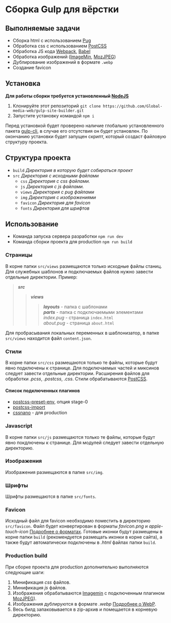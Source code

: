 # Сборка Gulp для вёрстки

## Выполняемые задачи
- Сборка html с использованием [Pug](https://pugjs.org)
- Обработка css с использованием [PostCSS](https://postcss.org/)
- Обработка JS кода [Webpack](https://webpack.js.org/), [Babel](https://babeljs.io/)
- Обработка изображений ([ImageMin](https://github.com/imagemin/imagemin), [MozJPEG](https://github.com/mozilla/mozjpeg))
- Дублирование изображений в формате ```.webp```
- Создание favicon

## Установка
**Для работы сборки требуется установленный [NodeJS](https://nodejs.org/)**
1. Клонируйте этот репозиторий ```git clone https://github.com/Global-media-web/gulp-site-builder.git```
2. Запустите установку командой ```npm i```  

Перед установкой будет проверено наличие глобально установленного пакета [gulp-cli](https://www.npmjs.com/package/gulp-cli), в случае его отсутствия он будет установлен. По окончанию установки будет запущен скрипт, который создаст файловую структуру проекта.


## Структура проекта
- ```build``` *Директория в которую будет собираться проект*
- ```src``` *Директория с исходными файлами*
  - ```css``` *Директория с css файлами.*
  - ```js``` *Директория с js файлами.*
  - ```views``` *Директория с pug файлами*
  - ```img``` *Директория с изображениями*
  - ```favicon``` *Директория для favicon*
  - ```fonts``` *Директория для шрифтов*

## Использование
- Команда запуска сервера разработки ```npm run dev```
- Команда сборки проекта для production ```npm run build```

### Страницы
В корне папки ```src/views``` размещаются только исходные файлы станиц. Для служебных шаблонов и подключаемых файлов нужно завести отдельные директории. Пример:
> ***src***
>
>> ***views***
>>
>>> ***layouts*** - папка с шаблонами  
***parts*** - папка с подключаемыми элементами  
*index.pug* - страница ```index.html```  
*about.pug* - страница ```about.html```

Для пробрасывания локальных переменных в шаблонизатор, в папке ```src/views``` находится файл ```content.json```. 

### Стили
В корне папки ```src/css``` размещаются только те файлы, которые будут явно подключены к странице. Для подключаемых частей и миксинов следует завести отдельные директории. Расширения файлов для обработки *.pcss*, *.postcss*, *.css*.
Стили обрабатываются [PostCSS](https://postcss.org/). 
#### Список подключенных плагинов 
- [postcss-preset-env](https://preset-env.cssdb.org/), опция stage-0
- [postcss-import](https://github.com/postcss/postcss-import)
- [cssnano](https://cssnano.co/) - для production

### Javascript
В корне папки ```src/js``` размещаются только те файлы, которые будут явно покдлючены к странице. Для модулей следует завести отдельную директорию.  

### Изображения
Изображения размещаются в папке ```src/img```. 

### Шрифты
Шрифты размещаются в папке ```src/fonts```.

### Favicon
Исходный файл для favicon необходимо поместить в директорию ```src/favicon```. Файл будет конвертирован в форматы *favicon.png* и *apple-touch-icon* [Подробнее о форматах](https://habr.com/ru/post/260777/). Готовые иконки будут размещены в корне папки ```build``` (рекомендуется размещать иконки в корне сайта), а также будут автоматически подключены в *.html* файлах папки ```build```.

### Production build
При сборке проекта для production дополнительно выполняются следующие шаги:
1. Минификация *css* файлов.
2. Минификация *js* файлов.
3. Изображения обрабатываются [Imagemin](https://github.com/imagemin/imagemin) с подключенным плагином [MozJPEG](https://github.com/mozilla/mozjpeg)).
4. Изображения дублируются в формате *.webp* [Подробнее о WebP](https://ru.wikipedia.org/wiki/WebP).
5. Весь билд запаковывается в zip-архив и помещается в корневую директорию.
